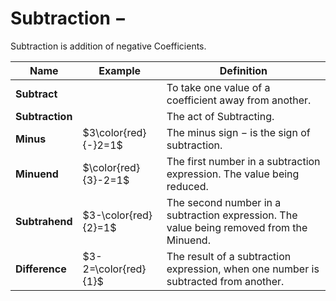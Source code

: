 # Subtraction $-$

Subtraction is addition of negative Coefficients.

| Name | Example | Definition |
|---|---|---|
| **Subtract** |  | To take one value of a coefficient away from another. |
| **Subtraction** |  | The act of Subtracting. |
| **Minus** | $3\color{red}{-}2=1$ | The minus sign $-$ is the sign of subtraction. |
| **Minuend** | $\color{red}{3}-2=1$ | The first number in a subtraction expression. The value being reduced. |
| **Subtrahend** | $3-\color{red}{2}=1$ | The second number in a subtraction expression. The value being removed from the Minuend. |
| **Difference** | $3-2=\color{red}{1}$ | The result of a subtraction expression, when one number is subtracted from another. |
